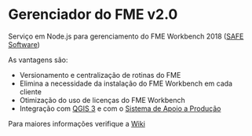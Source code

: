 ﻿# Gerenciador do FME v2.0

Serviço em Node.js para gerenciamento do FME Workbench 2018 ([SAFE Software](https://www.safe.com/))

As vantagens são:
* Versionamento e centralização de rotinas do FME
* Elimina a necessidade da instalação do FME Workbench em cada cliente
* Otimização do uso de licenças do FME Workbench
* Integração com [QGIS 3](https://www.qgis.org/) e com o [Sistema de Apoio a Produção](https://github.com/1cgeo/sap)

Para maiores informações verifique a [Wiki](https://github.com/1cgeo/fme_manager/wiki)


